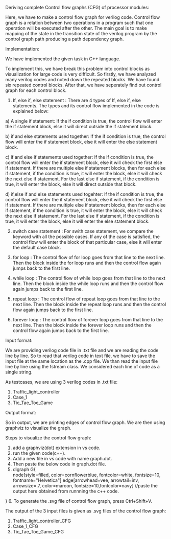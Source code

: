 
Deriving complete Control flow graphs (CFG) of processor modules:

Here, we have to make a control flow graph for verilog code. Control flow graph is a relation between two operations
in a program such that one operation will be executed after the other. The main goal is to make mapping of the state
in the transition state of the verilog program by the control graph path producing a path dependency graph. 


Implementation:

We have implemented the given task in C++ language.

To implement this, we have break this problem into control blocks as visualization for large code is very difficult.
So firstly, we have analyzed many verilog codes and noted down the repeated blocks. We have found six repeated control
blocks. After that, we have seperately find out control graph for each control block.  

1. If, else if, else statement : There are 4 types of If, else if, else statements. The types and its control flow implemented in the code is explained below:

  a) A single if statement: If the if condition is true, the control flow will enter the if statement block, else it will direct outside the if statement block. 
  
  b) if and else statements used together: If the if condition is true, the control flow will enter the if statement block, else it will enter the else statement block.
  
  c) if and else if statements used together: If the if condition is true, the control flow will enter the if statement block, else it will check the first else if statement.
  If there are multiple else if statement blocks, then for each else if statement, if the condition is true, it will enter the block, else it will check the next else if statement.
  For the last else if statement, if the condition is true, it will enter the block, else it will direct outside that block.
  
  d) if,else if and else statements used togehter: If the if condition is true, the control flow will enter the if statement block, else it will check the first else if statement.
  If there are multiple else if statement blocks, then for each else if statement, if the condition is true, it will enter the block, else it will check the next else if statement.
  For the last else if statement, if the condition is true, it will enter the block, else it will enter the else statement block.

2. switch case statement : For swith case statement, we compare the keyword with all the possible cases. If any of the case is satisfied, the control flow will enter the block of that particular case, else it will enter the default case block.

3. for loop : The control flow of for loop goes from that line to the next line. Then the block inside the for loop runs and then the control flow again jumps back to the first line.

4. while loop : The control flow of while loop goes from that line to the next line. Then the block inside the while loop runs and then the control flow again jumps back to the first line.

5. repeat loop : The control flow of repeat loop goes from that line to the next line. Then the block inside the repeat loop runs and then the control flow again jumps back to the first line.

6. forever loop : The control flow of forever loop goes from that line to the next line. Then the block inside the forever loop runs and then the control flow again jumps back to the first line.



Input format:

We are providing verilog code file in .txt file and we are reading the code line by line. 
So to read that verilog code in text file, we have to save the input file at the same location as the .cpp file.
We than read the input file line by line using the fstream class. We considered each line of code as a single string.

As testcases, we are using 3 verilog codes in .txt file:
1) Traffic_light_controller
2) Case_1
3) Tic_Tae_Toe_Game


Output format:

So in output, we are printing edges of control flow graph.
We are then using graphviz to visualize the graph.

Steps to visualize the control flow graph:

1. add a graphviz(dot) extension in vs code.
2. run the given code(c++).
3. Add a new file in vs code with name graph.dot.
4. Then paste the below code in graph.dot file.
5. digraph G{  
    node[style=filled, color=cornflowerblue, fontcolor=white, fontsize=10, fontname="Helvetica"]
    edge[arrowhead=vee, arrowtail=inv, arrowsize=.7, color=maroon, fontsize=10,fontcolor=navy]
    //paste the output here obtained from runnning the c++ code.

}
6. To generate the .svg file of control flow graph, press Ctrl+Shift+V.

The output of the 3 input files is given as .svg files of the control flow graph:
1) Traffic_light_controller_CFG
2) Case_1_CFG
3) Tic_Tae_Toe_Game_CFG









